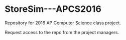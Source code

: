 # StoreSim---APCS2016
Repository for 2016 AP Computer Science class project.

Request access to the repo from the project managers.
